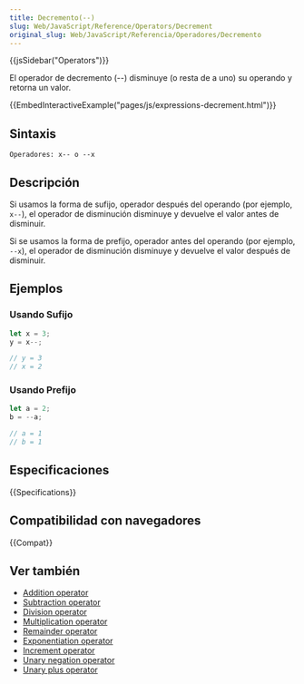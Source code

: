 ```yaml
---
title: Decremento(--)
slug: Web/JavaScript/Reference/Operators/Decrement
original_slug: Web/JavaScript/Referencia/Operadores/Decremento
---
```


{{jsSidebar("Operators")}}

El operador de decremento (--) disminuye (o resta de a uno) su operando y retorna un valor.

{{EmbedInteractiveExample("pages/js/expressions-decrement.html")}}

## Sintaxis

```
Operadores: x-- o --x
```

## Descripción

Si usamos la forma de sufijo, operador después del operando (por ejemplo, `x--`), el operador de disminución disminuye y devuelve el valor antes de disminuir.

Si se usamos la forma de prefijo, operador antes del operando (por ejemplo, `--x`), el operador de disminución disminuye y devuelve el valor después de disminuir.

## Ejemplos

### Usando Sufijo

```js
let x = 3;
y = x--;

// y = 3
// x = 2
```

### Usando Prefijo

```js
let a = 2;
b = --a;

// a = 1
// b = 1
```

## Especificaciones

{{Specifications}}

## Compatibilidad con navegadores

{{Compat}}

## Ver también

- [Addition operator](/es/docs/Web/JavaScript/Reference/Operators/Addition)
- [Subtraction operator](/es/docs/Web/JavaScript/Reference/Operators/Subtraction)
- [Division operator](/es/docs/Web/JavaScript/Reference/Operators/Division)
- [Multiplication operator](/es/docs/Web/JavaScript/Reference/Operators/Multiplication)
- [Remainder operator](/es/docs/Web/JavaScript/Reference/Operators/Remainder)
- [Exponentiation operator](/es/docs/Web/JavaScript/Reference/Operators/Exponentiation)
- [Increment operator](/es/docs/Web/JavaScript/Reference/Operators/Increment)
- [Unary negation operator](/es/docs/Web/JavaScript/Reference/Operators/Unary_negation)
- [Unary plus operator](/es/docs/Web/JavaScript/Reference/Operators/Unary_plus)
